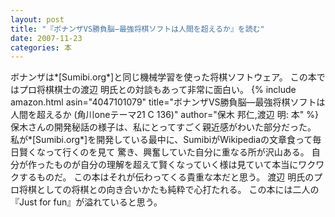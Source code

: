 ```yaml
---
layout: post
title: "『ボナンザVS勝負脳―最強将棋ソフトは人間を超えるか』を読む"
date: 2007-11-23
categories: 本
---
```

ボナンザは*[Sumibi.org*]と同じ機械学習を使った将棋ソフトウェア。
この本ではプロ将棋棋士の渡辺 明氏との対談もあって非常に面白い。
{% include amazon.html asin="4047101079" title="ボナンザVS勝負脳―最強将棋ソフトは人間を超えるか (角川oneテーマ21 C 136)" author="保木 邦仁,渡辺 明: 本" %}
保木さんの開発秘話の様子は、私にとってすごく親近感がわいた部分だった。
私が*[Sumibi.org*]を開発している最中に、SumibiがWikipediaの文章食って毎日賢くなって行くのを見て
驚き、興奮していた自分に重なる所が沢山ある。
自分が作ったものが自分の理解を超えて賢くなっていく様は見ていて本当にワクワクするものだ。
この本はそれが伝わってくる貴重な本だと思う。
渡辺 明氏のプロ将棋としての将棋との向き合いかたも純粋で心打たれる。
この本には二人の『Just for fun』が溢れていると思う。
